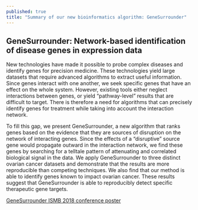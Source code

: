 ```yaml
---
published: true
title: "Summary of our new bioinformatics algorithm: GeneSurrounder"
---
```


## GeneSurrounder: Network-based identification of disease genes in expression data 

New technologies have made it possible to probe complex diseases and identify
genes for precision medicine. These technologies yield large datasets that
require advanced algorithms to extract useful information. Since genes interact
with one another, we seek specific genes that have an effect on the whole
system. However, existing tools either neglect interactions between genes, or
yield “pathway-level” results that are difficult to target. There is therefore a
need for algorithms that can precisely identify genes for treatment while taking
into account the interaction network.

To fill this gap, we present GeneSurrounder, a new algorithm that ranks genes
based on the evidence that they are sources of disruption on the network of
interacting genes. Since the effects of a “disruptive” source gene would
propagate outward in the interaction network, we find these genes by searching
for a telltale pattern of attenuating and correlated biological signal in the
data. We apply GeneSurrounder to three distinct ovarian cancer datasets and
demonstrate that the results are more reproducible than competing techniques. We
also find that our method is able to identify genes known to impact ovarian
cancer. These results suggest that GeneSurrounder is able to reproducibly detect
specific therapeutic gene targets.

[GeneSurrounder ISMB 2018 conference poster](https://drive.google.com/file/d/1HYteZfmJqg7YVqasT1YeP05SPnhVnsll/view?usp=sharing)





